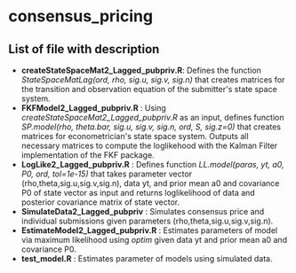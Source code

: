 # consensus_pricing

## List of file with description

* **createStateSpaceMat2_Lagged_pubpriv.R**: Defines the function _StateSpaceMatLag(ord, rho, sig.u, sig.v, sig.n)_ that creates matrices for the transition and observation equation of the submitter's state space system.
* **FKFModel2_Lagged_pubpriv.R** : Using *createStateSpaceMat2_Lagged_pubpriv.R* as an input, defines function _SP.model(rho, theta.bar, sig.u, sig.v, sig.n, ord, S, sig.z=0)_ that creates matrices for econometrician's state space system. Outputs all necessary matrices to compute the loglikehood with the Kalman Filter implementation of the FKF package.
* **LogLike2_Lagged_pubpriv.R** : Defines function _LL.model(paras, yt, a0, P0, ord, tol=1e-15)_ that takes parameter vector (rho,theta,sig.u,sig.v,sig.n), data yt, and prior mean a0 and covariance P0 of state vector as input and returns loglikelihood of data and posterior covariance matrix of state vector.
* **SimulateData2_Lagged_pubpriv** : Simulates consensus price and individual submissions given parameters (rho,theta,sig.u,sig.v,sig.n).
* **EstimateModel2_Lagged_pubpriv.R** : Estimates parameters of model via maximum likelihood using _optim_ given data yt and prior mean a0 and covariance P0.
* **test_model.R** : Estimates parameter of models using simulated data.